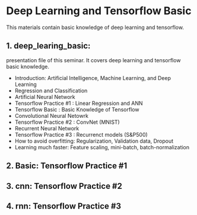 # Deep Learning and Tensorflow Basic

This materials contain basic knowledge of deep learning and tensorflow.

## 1. deep_learing_basic: 

presentation file of this seminar. It covers deep learning and tensorflow basic knowledge.
- Introduction: Artificial Intelligence, Machine Learning, and Deep Learning
- Regression and Classification
- Artificial Neural Network
- Tensorflow Practice #1 : Linear Regression and ANN
- Tensorflow Basic : Basic Knowledge of Tensorflow
- Convolutional Neural Netowrk
- Tensorflow Practice #2 : ConvNet (MNIST)
- Recurrent Neural Network
- Tensorflow Practice #3 : Recurrenct models (S&P500)
- How to avoid overfitting: Regularization, Validation data, Dropout
- Learning much faster: Feature scaling, mini-batch, batch-normalization


## 2. Basic: Tensorflow Practice #1

## 3. cnn: Tensorflow Practice #2

## 4. rnn: Tensorflow Practice #3
